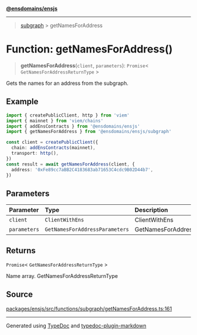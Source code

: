 [**@ensdomains/ensjs**](../README.md)

---

> [subgraph](README.md) > getNamesForAddress

# Function: getNamesForAddress()

> **getNamesForAddress**(`client`, `parameters`): `Promise`\< `GetNamesForAddressReturnType` \>

Gets the names for an address from the subgraph.

## Example

```ts
import { createPublicClient, http } from 'viem'
import { mainnet } from 'viem/chains'
import { addEnsContracts } from '@ensdomains/ensjs'
import { getNamesForAddress } from '@ensdomains/ensjs/subgraph'

const client = createPublicClient({
  chain: addEnsContracts(mainnet),
  transport: http(),
})
const result = await getNamesForAddress(client, {
  address: '0xFe89cc7aBB2C4183683ab71653C4cdc9B02D44b7',
})
```

## Parameters

| Parameter    | Type                           | Description                  |
| :----------- | :----------------------------- | :--------------------------- |
| `client`     | `ClientWithEns`                | ClientWithEns                |
| `parameters` | `GetNamesForAddressParameters` | GetNamesForAddressParameters |

## Returns

`Promise`\< `GetNamesForAddressReturnType` \>

Name array. GetNamesForAddressReturnType

## Source

[packages/ensjs/src/functions/subgraph/getNamesForAddress.ts:161](https://github.com/ensdomains/ensjs-v3/blob/62fd2c82/packages/ensjs/src/functions/subgraph/getNamesForAddress.ts#L161)

---

Generated using [TypeDoc](https://typedoc.org/) and [typedoc-plugin-markdown](https://www.npmjs.com/package/typedoc-plugin-markdown)
